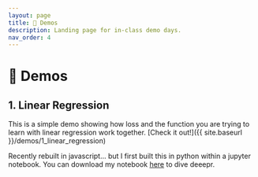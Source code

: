 ```yaml
---
layout: page
title: 💃 Demos
description: Landing page for in-class demo days.
nav_order: 4
---
```


# 💃 Demos

## 1. Linear Regression
This is a simple demo showing how loss and the function you are trying to learn with linear regression work together. [Check it out!]({{ site.baseurl }}/demos/1_linear_regression)


Recently rebuilt in javascript... but I first built this in python within a jupyter notebook. You can download my notebook [here](https://ucsd.s3.us-west-2.amazonaws.com/dsc40a/demos/demo_01.ipynb) to dive deeepr.

<!-- https://ucsd.s3.us-west-2.amazonaws.com/dsc40a/demos/demo_02.ipynb -->
<!-- https://ucsd.s3.us-west-2.amazonaws.com/dsc40a/demos/demo_03.ipynb -->
<!-- https://ucsd.s3.us-west-2.amazonaws.com/dsc40a/demos/demo_04.ipynb -->